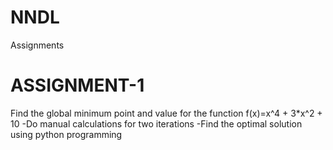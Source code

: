 # NNDL
Assignments
# ASSIGNMENT-1
Find the global minimum point and value for the function f(x)=x^4 + 3*x^2 + 10
-Do manual calculations for two iterations
-Find the optimal solution using python programming
